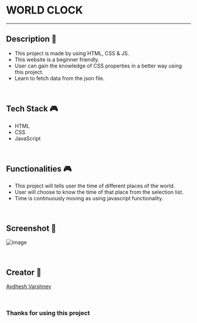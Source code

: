 # WORLD CLOCK

---

## **Description 📃**

- This project is made by using HTML, CSS & JS.
- This website is a beginner friendly.
- User can gain the knowledge of CSS properties in a better way using this project.
- Learn to fetch data from the json file.


<br>

## **Tech Stack 🎮**
- HTML
- CSS
- JavaScript


<br>

## **Functionalities 🎮**

- This project will tells user the time of different places of the world.
- User will choose to know the time of that place from the selection list.
- Time is continuously moving as using javascript functionality.


<br>

## **Screenshot 📸**

![image](https://github.com/pranjay-poddar/Dev-Geeks/assets/114330097/ac8dba70-34f7-45d8-9f22-09a6084e06bc)


<br>

## **Creator 👦**

[Avdhesh Varshney](https://github.com/Avdhesh-Varshney)


<br>

### **Thanks for using this project**

